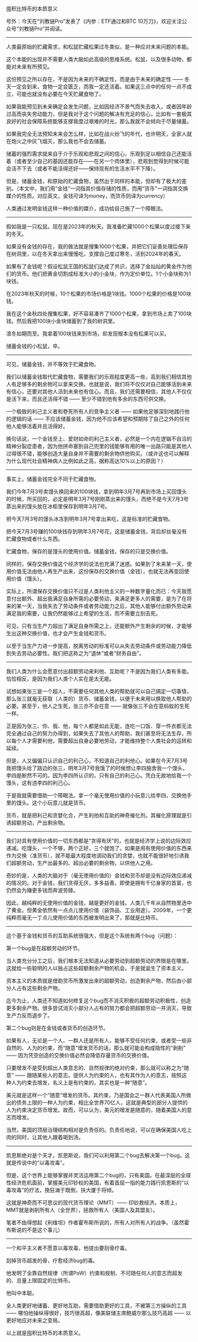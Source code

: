 
囤积比特币的本质意义


号外：今天在“刘教链Pro”发表了《内参：ETF通过和BTC 10万刀》，欢迎关注公众号“刘教链Pro”并阅读。

* * *

人类最原始的贮藏需求，和松鼠贮藏松果过冬类似，是一种应对未来问题的本能。

这个本能的出现并不需要人类大脑如此高级的思维系统。松鼠，以及很多动物，都能对未来有所预见。

这份预见之所以存在，不是因为未来的不确定性，而是由于未来的确定性 —— 冬天一定会到来，食物一定会匮乏，而我一定还活着。如果这三点中的任何一点不成立，可能也就没有必要在今天贮藏食物了。

如果我能预见到未来确定会发生问题，比如因经济不景气而失去收入，或者因年龄过高而丧失劳动能力，但是我对于这个问题的解决有充足的信心，比如有一套极其良好的社会保障系统能够支撑我度过艰难的时光，那么我就不会倾向于尽量储蓄。

如果我完全无法预知未来会怎么样，比如在战火纷飞的年代，也许明天，全家人就在炮火之中灰飞烟灭，那么我也不会去储蓄。

储蓄的强烈需求就来自于介于乐观和悲观之间的信心，乐观到足以相信自己还能活着（或者至少自己的基因还能存在——在另一个肉体里），悲观到觉得到时候可能会活不下去（或者不能活得还好——保持现有的生活水平不下降）。

但是，储蓄金钱，和原始的贮藏食物，虽然出于同样的本能，但却有了极大的差别。（本文中，我们用“金钱”一词指其价值存储的性质，而用“货币”一词指其交换媒介的性质。对应英文，金钱可译为money，而货币则译为currency）

人类通过发明金钱这样一种价值的媒介，成功给自己施了一个障眼法。

* * *

假如我是一只松鼠。现在是2023年的秋天。我准备贮藏1000个松果以度过接下来的冬天。

如果没有金钱的存在，我的做法就是搜集1000个松果，并把它们妥善处理后保存在树洞里，以在冬天拿出来慢慢吃，支撑自己度过寒冬，活到2024年的春天。

如果有了金钱呢？假设松鼠王国的松鼠们达成了共识，选择了金灿灿的黄金作为他们的货币。他们把黄金切割成标准大小的小金块，作为定价单位。1个小金块称为1块钱。

在2023年秋天的时候，10个松果的市场价格是1块钱。1000个松果的价格是100块钱。

我在这个金秋四处搜集松果，好不容易凑齐了1000个松果，拿到市场上卖了100块钱。然后我把100块小金块储蓄到了我的树洞里。

凛冬如期而至。我拿着100块钱来到市场，却发现根本没有松果可以买。

储蓄金钱的小松鼠，卒。

* * *

可见，储蓄金钱，并不等效于贮藏食物。

我们以储蓄金钱取代贮藏食物，需要我们的乐观程度更高一些，高到我们相信其他人有足够多的剩余物可以拿来交换。也就是说，我们将不仅仅对自己能够活到未来有信心，还要对其他人活到未来也有信心。而且，我们还需要相信，其他人不仅仅是活下来，而且还活得不错 —— 至少不错到他有多余的东西可供交换。

一个极致的利己主义者和卷死所有人的竞争主义者 —— 如果他足够深刻地践行他的逻辑的话 —— 不应该储蓄金钱，因为他不应该希望和预期除了自己之外的任何他人能够活着并且活得好。

换句话说，一个金钱至上、爱财如命的利己主义者，必然是一个内在逻辑不自洽的精神分裂症患者，因为他拼命塞到自己兜里的钱能够有用的唯一出路只能是其他人过得很不错，能够创造大量自身并不需要的剩余物供他购买。（或许这也可以解释为什么现代社会精神病人比例如此之高，据称高达10%以上的原因？）

* * *

事实上，储蓄金钱完全不同于贮藏食物。

我们今年7月3号卖馒头换回来的100块钱，拿到明年3月7号再到市场上买回馒头的时候，所买回的，必定是明年3月7号刚刚蒸出来的馒头，而绝不是今天7月3号蒸出来的馒头放在冰柜里保存到明年3月7号。

把今天7月3号的馒头冰冻到明年3月7号拿出来吃，这是标准的贮藏食物。

把今天7月3号赚的100块钱存到明年3月7号花，这是储蓄金钱，背后却丝毫没有贮藏食物或者什么东西。

贮藏食物，保存的是馒头的使用价值。储蓄金钱，保存的只是交换价值。

同样的，保存交换价值这个经济学的说法也充满了迷惑。如果到了未来某一天，使用价值无法由他人再生产出来，这份保存的交换价值（金钱），也就无法再变回使用价值（馒头）。

实际上，所谓保存交换价值只不过是人类利他主义的一种数字量化而已：今天我愿意付出额外、超出我满足自身所需的必要劳动，来满足更多人的需要，是为了在将来的某一天，当我失去了劳动条件或者劳动能力之后，其他人能够付出额外劳动来满足我的需要，让我仍然能够过上希望的生活，而不需要立刻去死。

可见，只有当生产力超出了满足自身所需之上，还能额外产生剩余的时候，才能够生出这种交换价值，也才会产生金钱和货币。

以至于当生产力进一步提高，脱离劳动的标准可以从失去劳动条件或劳动能力降低到失去劳动必要性。我们把这称之为“退休”或者“财务自由”。

* * *

我们人类为什么会愿意付出超额劳动来利他、互助呢？不是因为我们人类有多能。恰恰相反，是因为我们人类个人实在是太无能。

试想如果张三是一个超人，不需要任何其他人类的帮助就可以自己搞定一切事情，那么张三就毫无获取（人类的）货币、储蓄金钱，以便于未来用以换取他人帮助的必要。甚至于，他人之生死，张三亦不会在意 —— 就像张三不会在意蚂蚁的生死一样。

正是因为张三、你、我、他，每个人都是如此无能，连吃一口饭、穿一件衣都无法完全通过自己的努力办得到，如果失去了其他人的帮助，我们甚至将无法生存，所以每个人才需要利他，需要超出自身必要地劳动，才能维持整个人类社会的运转和延续。

但是，人又偏偏只认识自己的利己心，不知道自己的利他心。如果在今天7月3号我把馒头给了路边的张三，明年3月7号我饿了的时候想让李四施舍我一个馒头，李四是断然不可的。因为李四所认识的，只有自己的利己心。凭白无故地给我一个馒头，这有违李四的利己心。

于是我就需要借助一个障眼法。拿一个毫无使用价值的小玩意儿给李四，交换他手里的馒头。这个小玩意儿就是货币。

货币，就是把利己和贪婪化合，产生利他和互助的神奇催化剂。其催化原理就是引诱超额劳动，产出剩余物。

* * *

我们对具有使用价值的一切东西都是“贪得有厌”的，也就是经济学上说的边际效应递减。吃馒头，一个不够，两个正好，三个就饱了。如果是用有使用价值的东西来作为交换（准货币），就不能最大程度地调动我们的贪婪，也就不能很好地引诱我们超额劳动，生产出最多的、超出必要的剩余物，以供他人之用。

奇妙的是，人类的大脑对于（毫无使用价值的）金钱和货币却是没有边际效应递减的情况的。对于金钱，我们贪得无厌，多多益善。即使是拥有千亿身家的首富，也仍然会为赚更多钱而奔波劳碌。

因此，越纯粹的无使用价值的金钱，越是更好的金钱。人类几千年从自然物里选中了黄金。但黄金依然有一点点儿使用价值（装饰品、工业用途）。2009年，一个更纯粹而毫无一丁点儿使用价值的东西被发明出来了，那就是比特币。

* * *

这个基于金钱和货币的互助系统很强大，但是这个系统有两个bug（问题）：

第一个bug是在超额劳动的环节。

当人类充分分工之后，我们根本无法知道从必要劳动到超额劳动的界限是在哪里。这就给一些聪明的人以独占这些超额剩余产物的机会。于是就诞生了资本主义。

资本主义的本质就是借助货币所激发出来的超额劳动，创造剩余产物，然后由小部分人占有这些剩余产物。

迄今为止，人类还不知道如何修复这个bug而不消灭积极的超额劳动积极性，创造更多剩余产物。很多尝试消灭小部分人占有的努力都会把超额劳动一并消灭，导致生产力反而退步了。

第二个bug则是在金钱或者货币的创造环节。

如果有人，无论是一个人、一群人还是所有人，能够不受任何约束，或者受一些非自然的、人为的约束，而“随意”增发货币的话，那么就可能会构成隐性的“剥削” —— 因为凭空创造的交换价值必然会降低存量货币的交换价值。

只要增发不是受到超出人类意志的、自然规律的绝对约束，那么就可以称之为“随意” —— 跟随某些人的意志。提供人为约束的人，也有其作为人的意志，按照这种人为约束去增发，名义上是有约束的，其实也是一种“随意”。

美元就是这样一个“随意”增发的货币。其约束，乃是国会之一群人代表美国人所做出的债务上限的一种人为约束，相比全世界70亿人，这就是典型的部分人提供的人为约束决定货币增发。故而，可以认为，美元的增发是随意的，随着美国人的意志而增发。

当然，美国的顶层治理结构相对是负责任的。负责任地说，可以在确保美国人吃上肉的同时，让其他人跟着喝到汤。

* * *

凯恩斯绝对是个天才。凯恩斯说，我们可以利用第二个bug去解决第一个bug。这就是传说中的“以毒攻毒”。

但是，这个世界上能够掌握并灵活运用第二个bug的，只有美国。在最深层的全球性经济危机面前，掌握美元印钞权的美国，有着首屈一指的能力践行凯恩斯的“以毒攻毒”的疗法，挽狂澜于既倒，扶大厦于将倾。

这就是神奇而不可思议的现代货币理论（MMT）—— 印钞救经济。本质上，MMT就是剥削所有人（全世界），拯救所有人（美国人及其盟友）。

笔者不由得想起《利维坦》作者霍布斯所说的，所有人对所有人的战争。（虽然霍布斯说的不是这个事儿）

* * *

一个和平主义者不愿意以毒攻毒，他提出要刮骨疗毒。

刮掉货币超发的骨，疗愈经济bug的毒。

他发明了全靠自然规律（所谓PoW）约束和规制、不可随任何人的意志而超发的、总量上限固定的比特币。

他叫中本聪。

全人类更好地储蓄、更好地互助，需要借助更好的工具，不被第三方操纵的工具 —— 哪怕他操纵得很好，技巧很高超，像美联储主席鲍威尔那么技巧高超 —— 以更好地应对未来之变局。

以上就是囤积比特币的本质意义。
